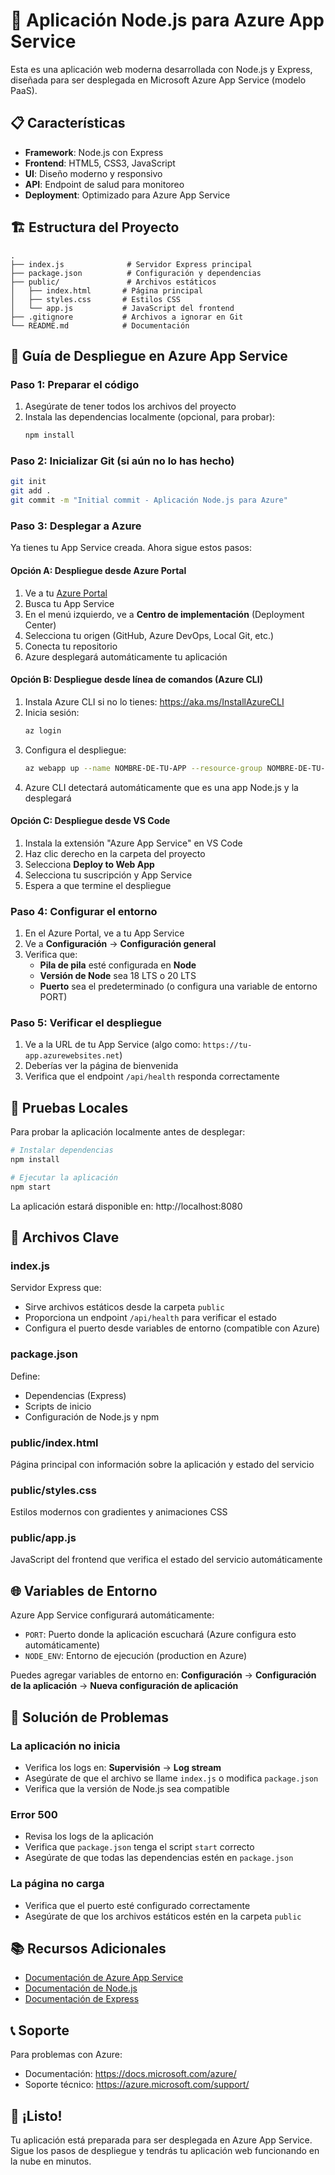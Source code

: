# 🚀 Aplicación Node.js para Azure App Service

Esta es una aplicación web moderna desarrollada con Node.js y Express, diseñada para ser desplegada en Microsoft Azure App Service (modelo PaaS).

## 📋 Características

- **Framework**: Node.js con Express
- **Frontend**: HTML5, CSS3, JavaScript
- **UI**: Diseño moderno y responsivo
- **API**: Endpoint de salud para monitoreo
- **Deployment**: Optimizado para Azure App Service

## 🏗️ Estructura del Proyecto

```
.
├── index.js              # Servidor Express principal
├── package.json          # Configuración y dependencias
├── public/               # Archivos estáticos
│   ├── index.html       # Página principal
│   ├── styles.css       # Estilos CSS
│   └── app.js           # JavaScript del frontend
├── .gitignore           # Archivos a ignorar en Git
└── README.md            # Documentación

```

## 🚀 Guía de Despliegue en Azure App Service

### Paso 1: Preparar el código

1. Asegúrate de tener todos los archivos del proyecto
2. Instala las dependencias localmente (opcional, para probar):
   ```bash
   npm install
   ```

### Paso 2: Inicializar Git (si aún no lo has hecho)

```bash
git init
git add .
git commit -m "Initial commit - Aplicación Node.js para Azure"
```

### Paso 3: Desplegar a Azure

Ya tienes tu App Service creada. Ahora sigue estos pasos:

#### Opción A: Despliegue desde Azure Portal

1. Ve a tu [Azure Portal](https://portal.azure.com)
2. Busca tu App Service
3. En el menú izquierdo, ve a **Centro de implementación** (Deployment Center)
4. Selecciona tu origen (GitHub, Azure DevOps, Local Git, etc.)
5. Conecta tu repositorio
6. Azure desplegará automáticamente tu aplicación

#### Opción B: Despliegue desde línea de comandos (Azure CLI)

1. Instala Azure CLI si no lo tienes: https://aka.ms/InstallAzureCLI
2. Inicia sesión:
   ```bash
   az login
   ```
3. Configura el despliegue:
   ```bash
   az webapp up --name NOMBRE-DE-TU-APP --resource-group NOMBRE-DE-TU-RESOURCE-GROUP --runtime "NODE|18-lts"
   ```
4. Azure CLI detectará automáticamente que es una app Node.js y la desplegará

#### Opción C: Despliegue desde VS Code

1. Instala la extensión "Azure App Service" en VS Code
2. Haz clic derecho en la carpeta del proyecto
3. Selecciona **Deploy to Web App**
4. Selecciona tu suscripción y App Service
5. Espera a que termine el despliegue

### Paso 4: Configurar el entorno

1. En el Azure Portal, ve a tu App Service
2. Ve a **Configuración** → **Configuración general**
3. Verifica que:
   - **Pila de pila** esté configurada en **Node**
   - **Versión de Node** sea 18 LTS o 20 LTS
   - **Puerto** sea el predeterminado (o configura una variable de entorno PORT)

### Paso 5: Verificar el despliegue

1. Ve a la URL de tu App Service (algo como: `https://tu-app.azurewebsites.net`)
2. Deberías ver la página de bienvenida
3. Verifica que el endpoint `/api/health` responda correctamente

## 🧪 Pruebas Locales

Para probar la aplicación localmente antes de desplegar:

```bash
# Instalar dependencias
npm install

# Ejecutar la aplicación
npm start
```

La aplicación estará disponible en: http://localhost:8080

## 📁 Archivos Clave

### index.js
Servidor Express que:
- Sirve archivos estáticos desde la carpeta `public`
- Proporciona un endpoint `/api/health` para verificar el estado
- Configura el puerto desde variables de entorno (compatible con Azure)

### package.json
Define:
- Dependencias (Express)
- Scripts de inicio
- Configuración de Node.js y npm

### public/index.html
Página principal con información sobre la aplicación y estado del servicio

### public/styles.css
Estilos modernos con gradientes y animaciones CSS

### public/app.js
JavaScript del frontend que verifica el estado del servicio automáticamente

## 🌐 Variables de Entorno

Azure App Service configurará automáticamente:
- `PORT`: Puerto donde la aplicación escuchará (Azure configura esto automáticamente)
- `NODE_ENV`: Entorno de ejecución (production en Azure)

Puedes agregar variables de entorno en: **Configuración** → **Configuración de la aplicación** → **Nueva configuración de aplicación**

## 🔧 Solución de Problemas

### La aplicación no inicia
- Verifica los logs en: **Supervisión** → **Log stream**
- Asegúrate de que el archivo se llame `index.js` o modifica `package.json`
- Verifica que la versión de Node.js sea compatible

### Error 500
- Revisa los logs de la aplicación
- Verifica que `package.json` tenga el script `start` correcto
- Asegúrate de que todas las dependencias estén en `package.json`

### La página no carga
- Verifica que el puerto esté configurado correctamente
- Asegúrate de que los archivos estáticos estén en la carpeta `public`

## 📚 Recursos Adicionales

- [Documentación de Azure App Service](https://docs.microsoft.com/azure/app-service/)
- [Documentación de Node.js](https://nodejs.org/es/docs/)
- [Documentación de Express](https://expressjs.com/es/)

## 📞 Soporte

Para problemas con Azure:
- Documentación: https://docs.microsoft.com/azure/
- Soporte técnico: https://azure.microsoft.com/support/

## 🎉 ¡Listo!

Tu aplicación está preparada para ser desplegada en Azure App Service. Sigue los pasos de despliegue y tendrás tu aplicación web funcionando en la nube en minutos.

